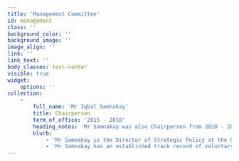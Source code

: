 ```yaml
---
title: 'Management Committee'
id: management
class: ''
background_color: ''
background_image: ''
image_align: ''
link: ''
link_text: ''
body_classes: text-center
visible: true
widget:
    options: ''
collection:
    -
        full_name: 'Mr Iqbal Samnakay'
        title: Chairperson
        term_of_office: '2015 - 2018'
        heading_notes: 'Mr Samnakay was also Chairperson from 2010 - 2012'
        blurb:
            - 'Mr Samnakay is the Director of Strategic Policy at the Department of Water. He holds undergraduate and post-graduate qualifications in science, occupational health and safety and public health.'
            - 'Mr Samnakay has an established track record of voluntary and community work through sports and social organisations including membership of the Muslim Social and Sports Association  for 16 years, holding the positions of Secretary and Chairman at various times.'
---
```


